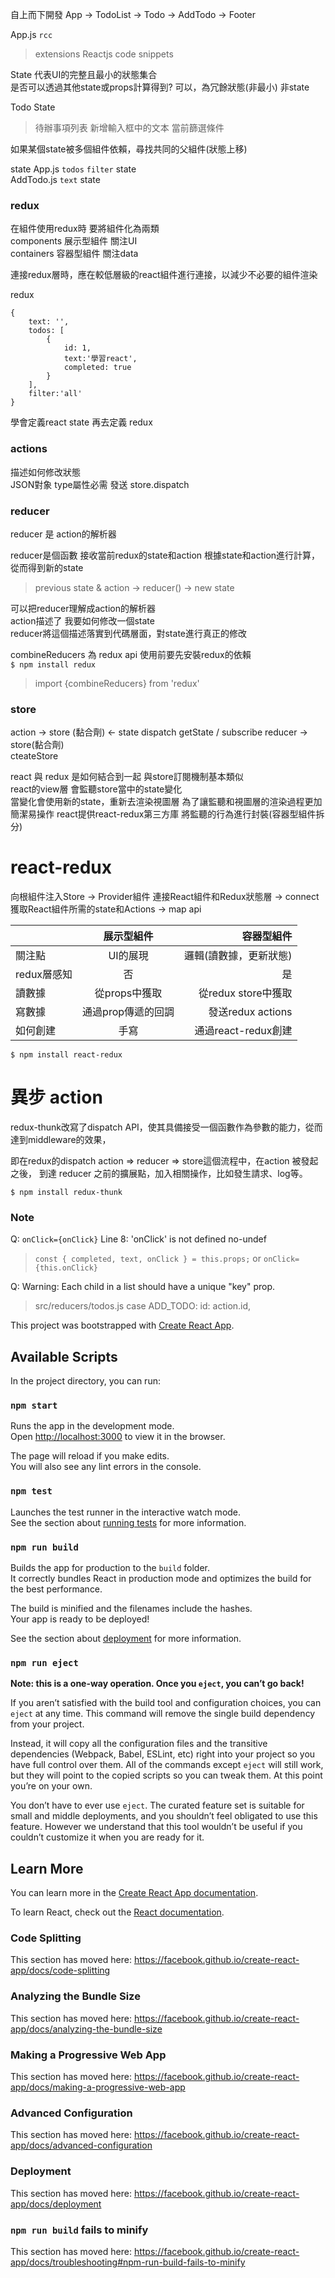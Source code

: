 自上而下開發 App -> TodoList -> Todo -> AddTodo -> Footer  

App.js `rcc` 
> extensions Reactjs code snippets  


State 代表UI的完整且最小的狀態集合  
是否可以透過其他state或props計算得到? 可以，為冗餘狀態(非最小) 非state

Todo State
> 待辦事項列表 新增輸入框中的文本  當前篩選條件

如果某個state被多個組件依賴，尋找共同的父組件(狀態上移) 

state 
App.js `todos` `filter` state   
AddTodo.js `text` state

###  redux

在組件使用redux時 要將組件化為兩類  
components 展示型組件 關注UI  
containers 容器型組件 關注data  

連接redux層時，應在較低層級的react組件進行連接，以減少不必要的組件渲染

redux
```
{
    text: '',
    todos: [
        {
            id: 1,
            text:'學習react',
            completed: true
        }
    ],
    filter:'all'
}
```
學會定義react state 再去定義 redux

### actions 

描述如何修改狀態  
JSON對象 type屬性必需
發送  store.dispatch    

### reducer

reducer 是 action的解析器  

reducer是個函數 接收當前redux的state和action
根據state和action進行計算，從而得到新的state  

> previous state & action -> reducer() -> new state  

可以把reducer理解成action的解析器  
action描述了 我要如何修改一個state  
reducer將這個描述落實到代碼層面，對state進行真正的修改  

combineReducers 為 redux api 使用前要先安裝redux的依賴  
`$ npm install redux`
> import {combineReducers} from 'redux'

### store  

action -> store (黏合劑) <- state 
    dispatch          getState / subscribe
reducer -> store(黏合劑)  
    cteateStore 


react 與 redux 是如何結合到一起
與store訂閱機制基本類似  
react的view層 會監聽store當中的state變化  
當變化會使用新的state，重新去渲染視圖層
為了讓監聽和視圖層的渲染過程更加簡潔易操作  react提供react-redux第三方庫 將監聽的行為進行封裝(容器型組件拆分)  

# react-redux

向根組件注入Store -> Provider組件
連接React組件和Redux狀態層 -> connect 
獲取React組件所需的state和Actions -> map api

|   |    展示型組件       |  容器型組件 |
|----------|:-------------:|------:|
| 關注點 |  UI的展現   | 邏輯(讀數據，更新狀態) |
| redux層感知|    否       |   是 |
| 讀數據 | 從props中獲取 |    從redux store中獲取 |
| 寫數據 | 通過prop傳遞的回調 |    發送redux actions |
| 如何創建 | 手寫        |    通過react-redux創建 |

`$ npm install react-redux`

# 異步 action

redux-thunk改寫了dispatch API，使其具備接受一個函數作為參數的能力，從而達到middleware的效果，  

即在redux的dispatch action => reducer => store這個流程中，在action 被發起之後，
到達 reducer 之前的擴展點，加入相關操作，比如發生請求、log等。

`$ npm install redux-thunk`

### Note

Q: `onClick={onClick}` Line 8:  'onClick' is not defined  no-undef  
> `const { completed, text, onClick } = this.props;` or `onClick={this.onClick}` 

Q: Warning: Each child in a list should have a unique "key" prop.
> src/reducers/todos.js   case ADD_TODO:   id: action.id,



This project was bootstrapped with [Create React App](https://github.com/facebook/create-react-app).

## Available Scripts

In the project directory, you can run:

### `npm start`

Runs the app in the development mode.<br>
Open [http://localhost:3000](http://localhost:3000) to view it in the browser.

The page will reload if you make edits.<br>
You will also see any lint errors in the console.

### `npm test`

Launches the test runner in the interactive watch mode.<br>
See the section about [running tests](https://facebook.github.io/create-react-app/docs/running-tests) for more information.

### `npm run build`

Builds the app for production to the `build` folder.<br>
It correctly bundles React in production mode and optimizes the build for the best performance.

The build is minified and the filenames include the hashes.<br>
Your app is ready to be deployed!

See the section about [deployment](https://facebook.github.io/create-react-app/docs/deployment) for more information.

### `npm run eject`

**Note: this is a one-way operation. Once you `eject`, you can’t go back!**

If you aren’t satisfied with the build tool and configuration choices, you can `eject` at any time. This command will remove the single build dependency from your project.

Instead, it will copy all the configuration files and the transitive dependencies (Webpack, Babel, ESLint, etc) right into your project so you have full control over them. All of the commands except `eject` will still work, but they will point to the copied scripts so you can tweak them. At this point you’re on your own.

You don’t have to ever use `eject`. The curated feature set is suitable for small and middle deployments, and you shouldn’t feel obligated to use this feature. However we understand that this tool wouldn’t be useful if you couldn’t customize it when you are ready for it.

## Learn More

You can learn more in the [Create React App documentation](https://facebook.github.io/create-react-app/docs/getting-started).

To learn React, check out the [React documentation](https://reactjs.org/).

### Code Splitting

This section has moved here: https://facebook.github.io/create-react-app/docs/code-splitting

### Analyzing the Bundle Size

This section has moved here: https://facebook.github.io/create-react-app/docs/analyzing-the-bundle-size

### Making a Progressive Web App

This section has moved here: https://facebook.github.io/create-react-app/docs/making-a-progressive-web-app

### Advanced Configuration

This section has moved here: https://facebook.github.io/create-react-app/docs/advanced-configuration

### Deployment

This section has moved here: https://facebook.github.io/create-react-app/docs/deployment

### `npm run build` fails to minify

This section has moved here: https://facebook.github.io/create-react-app/docs/troubleshooting#npm-run-build-fails-to-minify
